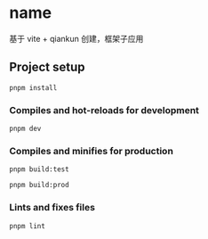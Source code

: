 # name

基于 vite + qiankun 创建，框架子应用

## Project setup
```
pnpm install
```

### Compiles and hot-reloads for development
```
pnpm dev
```

### Compiles and minifies for production
```
pnpm build:test
```
```
pnpm build:prod
```

### Lints and fixes files
```
pnpm lint
```